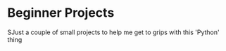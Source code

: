 # Beginner Projects
SJust a couple of small projects to help me get to grips with this 'Python' thing
